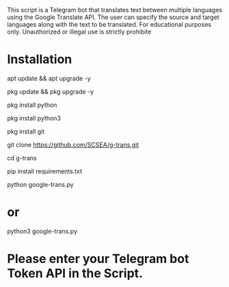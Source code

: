 This script is a Telegram bot that translates text between multiple languages using the Google Translate API.
The user can specify the source and target languages along with the text to be translated.
For educational purposes only. Unauthorized or illegal use is strictly prohibite

# Installation

apt update && apt upgrade -y

pkg update && pkg upgrade -y

pkg install python

pkg install python3

pkg install git

git clone https://github.com/SCSEA/g-trans.git

cd g-trans

pip install requirements.txt

python google-trans.py

# or 

python3 google-trans.py

# Please enter your Telegram bot Token API in the Script.


